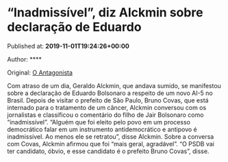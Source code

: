 
# “Inadmissível”, diz Alckmin sobre declaração de Eduardo

Published at: **2019-11-01T19:24:26+00:00**

Author: ****

Original: [O Antagonista](https://www.oantagonista.com/brasil/inadmissivel-diz-alckmin-sobre-declaracao-de-eduardo/)

Com atraso de um dia, Geraldo Alckmin, que andava sumido, se manifestou sobre a declaração de Eduardo Bolsonaro a respeito de um novo AI-5 no Brasil.
Depois de visitar o prefeito de São Paulo, Bruno Covas, que está internado para o tratamento de um câncer, Alckmin conversou com os jornalistas e classificou o comentário do filho de Jair Bolsonaro como “inadmissível”.
“Alguém que foi eleito pelo povo em um processo democrático falar em um instrumento antidemocrático e antipovo é inadmissível. Ao menos ele se retratou”, disse Alckmin.
Sobre a conversa com Covas, Alckmin afirmou que foi “mais geral, agradável”.
“O PSDB vai ter candidato, óbvio, e esse candidato é o prefeito Bruno Covas”, disse.
